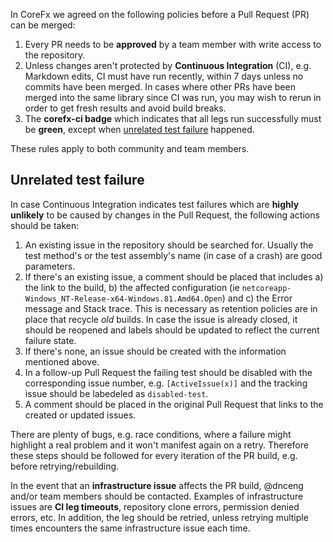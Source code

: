 In CoreFx we agreed on the following policies before a Pull Request (PR) can be merged:

1. Every PR needs to be **approved** by a team member with write access to the repository.
2. Unless changes aren't protected by **Continuous Integration** (CI), e.g. Markdown edits, CI must have run recently, within 7 days unless no commits have been merged. In cases where other PRs have been merged into the same library since CI was run, you may wish to rerun in order to get fresh results and avoid build breaks.
3. The **corefx-ci badge** which indicates that all legs run successfully must be **green**, except when [unrelated test failure](#unrelated-test-failure) happened.

These rules apply to both community and team members.

## Unrelated test failure
In case Continuous Integration indicates test failures which are **highly unlikely** to be caused by changes in the Pull Request, the following actions should be taken:
1. An existing issue in the repository should be searched for. Usually the test method's or the test assembly's name (in case of a crash) are good parameters.
2. If there's an existing issue, a comment should be placed that includes a) the link to the build, b) the affected configuration (ie `netcoreapp-Windows_NT-Release-x64-Windows.81.Amd64.Open`) and c) the Error message and Stack trace. This is necessary as retention policies are in place that recycle _old_ builds. In case the issue is already closed, it should be reopened and labels should be updated to reflect the current failure state. 
3. If there's none, an issue should be created with the information mentioned above.
4. In a follow-up Pull Request the failing test should be disabled with the corresponding issue number, e.g. `[ActiveIssue(x)]` and the tracking issue should be labedeled as `disabled-test`.
5. A comment should be placed in the original Pull Request that links to the created or updated issues.

There are plenty of bugs, e.g. race conditions, where a failure might highlight a real problem and it won't manifest again on a retry. Therefore these steps should be followed for every iteration of the PR build, e.g. before retrying/rebuilding.

In the event that an **infrastructure issue** affects the PR build, @dnceng and/or team members should be contacted. Examples of infrastructure issues are **CI leg timeouts**, repository clone errors, permission denied errors, etc. In addition, the leg should be retried, unless retrying multiple times encounters the same infrastructure issue each time.
